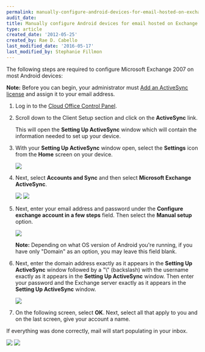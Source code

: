 ```yaml
---
permalink: manually-configure-android-devices-for-email-hosted-on-exchange-2007/
audit_date:
title: Manually configure Android devices for email hosted on Exchange 2007
type: article
created_date: '2012-05-25'
created_by: Rae D. Cabello
last_modified_date: '2016-05-17'
last_modified_by: Stephanie Fillmon
---
```


The following steps are required to configure Microsoft Exchange 2007 on
most Android devices:

**Note:** Before you can begin, your administrator must
[Add an ActiveSync license](/support/how-to/add-an-activesync-or-bes-license)
and assign it to your email address.

1. Log in to the [Cloud Office Control Panel](https://cp.rackspace.com/usercp).

2. Scroll down to the Client Setup section
   and click on the **ActiveSync** link.

   This will open the **Setting Up
   ActiveSync** window which will contain the information needed to set up
   your device.

3. With your **Setting Up ActiveSync** window open, select
   the **Settings** icon from the **Home** screen on your device.

   ![](1_21.png)

4. Next, select **Accounts and Sync** and then select **Microsoft
   Exchange ActiveSync**.

   ![](2_19.png)
   ![](3_17.png)

5. Next, enter your email address and password under the **Configure
   exchange account in a few steps** field. Then select the **Manual
   setup** option.

   ![](4_9.png)

   **Note:** Depending on what OS version of Android you're running, if you have
   only "Domain" as an option, you may leave this field blank.

6. Next, enter the domain address exactly as it appears in
   the **Setting Up ActiveSync** window followed by a "\\" (backslash) with
   the username exactly as it appears in the **Setting Up
   ActiveSync** window. Then enter your password and the Exchange
   server exactly as it appears in the **Setting Up ActiveSync** window.

   ![](5_9.png)

7. On the following screen, select **OK**. Next, select all that apply
   to you and on the last screen, give your account a name.

If everything was done correctly, mail will start populating in your inbox.

![](6_4.png)
![](7_1.png)
